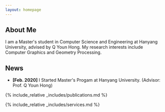 ```yaml
---
layout: homepage
---
```


## About Me

I am a Master's student in Computer Science and Engineering at Hanyang University, advised by Q Youn Hong. My research interests include Computer Graphics and Geometry Processing.

## News

- **[Feb. 2020]** I Started Master's Progam at Hanyang University. (Advisor: Prof. Q Youn Hong)

{% include_relative _includes/publications.md %}

{% include_relative _includes/services.md %}
